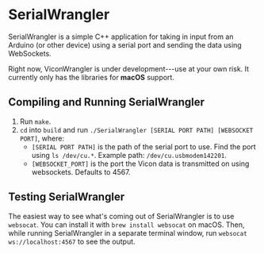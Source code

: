 # SerialWrangler

SerialWrangler is a simple C++ application for taking in input from an
Arduino (or other device) using a serial port and sending the data using
WebSockets.

Right now, ViconWrangler is under development---use at your own risk.  It
currently only has the libraries for **macOS** support.

## Compiling and Running SerialWrangler

1. Run `make`.
2. `cd` into `build` and run `./SerialWrangler [SERIAL PORT PATH]
[WEBSOCKET PORT]`, where:
	- `[SERIAL PORT PATH]` is the path of the serial port to use. Find the
	port using `ls /dev/cu.*`. Example path: `/dev/cu.usbmodem142201`.
	- `[WEBSOCKET_PORT]` is the port the Vicon data is transmitted on using
	websockets. Defaults to 4567.

## Testing SerialWrangler

The easiest way to see what's coming out of SerialWrangler is to use
`websocat`. You can install it with `brew install websocat` on macOS.
Then, while running SerialWrangler in a separate terminal window, run
`websocat ws://localhost:4567` to see the output.
